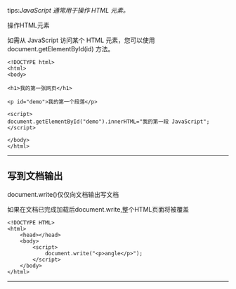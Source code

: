 tips:_JavaScript 通常用于操作 HTML 元素。_

操作HTML元素

如需从 JavaScript 访问某个 HTML 元素，您可以使用 document.getElementById\(id\) 方法。

```
<!DOCTYPE html>
<html>
<body>

<h1>我的第一张网页</h1>

<p id="demo">我的第一个段落</p>

<script>
document.getElementById("demo").innerHTML="我的第一段 JavaScript";
</script>

</body>
</html>
```

---

## 写到文档输出

document.write\(\)仅仅向文档输出写文档

如果在文档已完成加载后document.write,整个HTML页面将被覆盖

```
<!DOCTYPE HTML>
<html>
    <head></head>
    <body>
        <script>
            document.write("<p>angle</p>");
        </script>
    </body>
</html>
```

---



